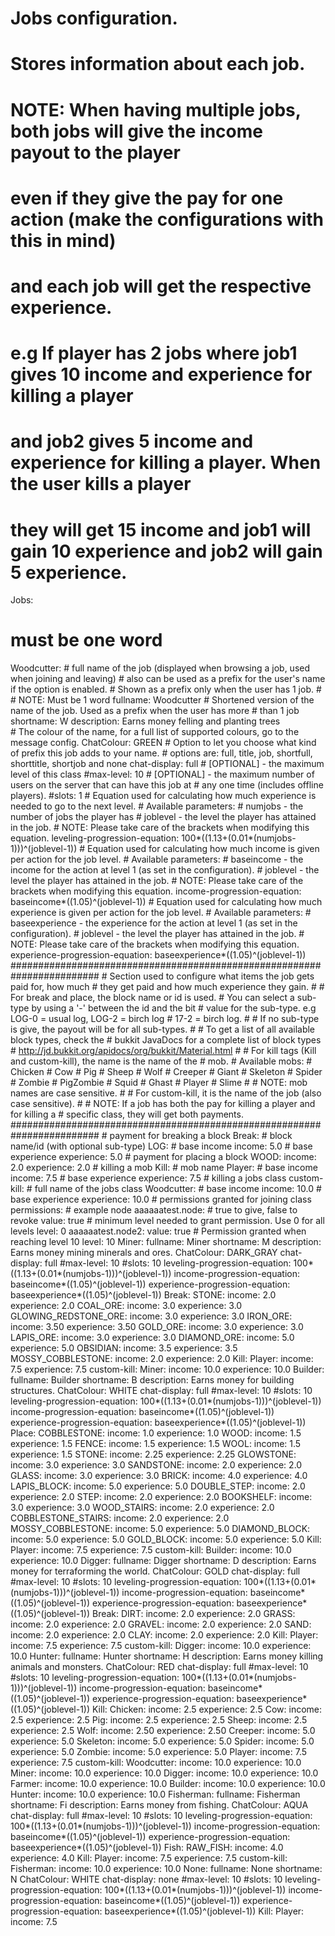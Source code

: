 # Jobs configuration.
#
# Stores information about each job.
#
# NOTE: When having multiple jobs, both jobs will give the income payout to the player
# even if they give the pay for one action (make the configurations with this in mind)
# and each job will get the respective experience.
#
# e.g If player has 2 jobs where job1 gives 10 income and experience for killing a player 
# and job2 gives 5 income and experience for killing a player. When the user kills a player
# they will get 15 income and job1 will gain 10 experience and job2 will gain 5 experience.

Jobs:
  # must be one word
  Woodcutter:
    # full name of the job (displayed when browsing a job, used when joining and leaving)
    # also can be used as a prefix for the user's name if the option is enabled.
    # Shown as a prefix only when the user has 1 job.
    #
    # NOTE: Must be 1 word
    fullname: Woodcutter
    # Shortened version of the name of the job. Used as a prefix when the user has more 
    # than 1 job
    shortname: W
    description: Earns money felling and planting trees  
    # The colour of the name, for a full list of supported colours, go to the message config.
    ChatColour: GREEN
    # Option to let you choose what kind of prefix this job adds to your name.
    # options are: full, title, job, shortfull, shorttitle, shortjob and none
    chat-display: full
    # [OPTIONAL] - the maximum level of this class
    #max-level: 10
    # [OPTIONAL] - the maximum number of users on the server that can have this job at 
    # any one time (includes offline players).
    #slots: 1
    # Equation used for calculating how much experience is needed to go to the next level.
    # Available parameters:
    #   numjobs - the number of jobs the player has
    #   joblevel - the level the player has attained in the job.
    # NOTE: Please take care of the brackets when modifying this equation.
    leveling-progression-equation: 100*((1.13+(0.01*(numjobs-1)))^(joblevel-1))
    # Equation used for calculating how much income is given per action for the job level.
    # Available parameters:
    #   baseincome - the income for the action at level 1 (as set in the configuration).
    #   joblevel - the level the player has attained in the job.
    # NOTE: Please take care of the brackets when modifying this equation.
    income-progression-equation: baseincome*((1.05)^(joblevel-1))
     # Equation used for calculating how much experience is given per action for the job level.
    # Available parameters:
    #   baseexperience - the experience for the action at level 1 (as set in the configuration).
    #   joblevel - the level the player has attained in the job.
    # NOTE: Please take care of the brackets when modifying this equation.
    experience-progression-equation: baseexperience*((1.05)^(joblevel-1))
    ########################################################################
    # Section used to configure what items the job gets paid for, how much
    # they get paid and how much experience they gain.
    #
    # For break and place, the block name or id is used.
    # You can select a sub-type by using a '-' between the id and the bit
    # value for the sub-type. e.g LOG-0 = usual log, LOG-2 = birch log
    # 17-2 = birch log.
    #
    # If no sub-type is give, the payout will be for all sub-types.
    #
    # To get a list of all available block types, check the
    # bukkit JavaDocs for a complete list of block types
    # http://jd.bukkit.org/apidocs/org/bukkit/Material.html
    # 
    # For kill tags (Kill and custom-kill), the name is the name of the
    # mob.
    # Available mobs:
    #   Chicken
    #   Cow
    #   Pig
    #   Sheep
    #   Wolf
    #   Creeper
    #   Giant
    #   Skeleton
    #   Spider
    #   Zombie
    #   PigZombie
    #   Squid
    #   Ghast
    #   Player
    #   Slime
    #
    # NOTE: mob names are case sensitive.
    #
    # For custom-kill, it is the name of the job (also case sensitive).
    # 
    # NOTE: If a job has both the pay for killing a player and for killing a
    # specific class, they will get both payments.
    ########################################################################
    # payment for breaking a block
    Break:
      # block name/id (with optional sub-type)
      LOG:
        # base income
        income: 5.0
        # base experience
        experience: 5.0
    # payment for placing a block
      WOOD: 
        income: 2.0
        experience: 2.0
    # killing a mob
    Kill:
      # mob name
      Player:
        # base income
        income: 7.5
        # base experience
        experience: 7.5
    # killing a jobs class
    custom-kill:
      # full name of the jobs class
      Woodcutter:
        # base income
        income: 10.0
        # base experience
        experience: 10.0
    # permissions granted for joining class
    permissions:
      # example node
      aaaaaatest.node:
        # true to give, false to revoke
        value: true
        # minimum level needed to grant permission.  Use 0 for all levels
        level: 0
      aaaaaatest.node2:
        value: true
        # Permission granted when reaching level 10
        level: 10
  Miner:
    fullname: Miner
    shortname: M
    description: Earns money mining minerals and ores.
    ChatColour: DARK_GRAY
    chat-display: full
    #max-level: 10
    #slots: 10
    leveling-progression-equation: 100*((1.13+(0.01*(numjobs-1)))^(joblevel-1))
    income-progression-equation: baseincome*((1.05)^(joblevel-1))
    experience-progression-equation: baseexperience*((1.05)^(joblevel-1))
    Break:
      STONE:
        income: 2.0
        experience: 2.0
      COAL_ORE:
        income: 3.0
        experience: 3.0
      GLOWING_REDSTONE_ORE:
        income: 3.0
        experience: 3.0
      IRON_ORE: 
        income: 3.50
        experience: 3.50
      GOLD_ORE:
        income: 3.0
        experience: 3.0
      LAPIS_ORE:
        income: 3.0
        experience: 3.0
      DIAMOND_ORE:
        income: 5.0
        experience: 5.0
      OBSIDIAN: 
        income: 3.5
        experience: 3.5
      MOSSY_COBBLESTONE:
        income: 2.0
        experience: 2.0
    Kill:
      Player:
        income: 7.5
        experience: 7.5
    custom-kill:
      Miner:
        income: 10.0
        experience: 10.0
  Builder:
    fullname: Builder
    shortname: B
    description: Earns money for building structures.
    ChatColour: WHITE
    chat-display: full
    #max-level: 10
    #slots: 10
    leveling-progression-equation: 100*((1.13+(0.01*(numjobs-1)))^(joblevel-1))
    income-progression-equation: baseincome*((1.05)^(joblevel-1))
    experience-progression-equation: baseexperience*((1.05)^(joblevel-1))
    Place:
      COBBLESTONE:
        income: 1.0
        experience: 1.0
      WOOD:
        income: 1.5
        experience: 1.5
      FENCE:
        income: 1.5
        experience: 1.5
      WOOL:
        income: 1.5
        experience: 1.5
      STONE:
        income: 2.25
        experience: 2.25
      GLOWSTONE:
        income: 3.0
        experience: 3.0
      SANDSTONE:
        income: 2.0
        experience: 2.0
      GLASS:
        income: 3.0
        experience: 3.0
      BRICK:
        income: 4.0
        experience: 4.0
      LAPIS_BLOCK:
        income: 5.0
        experience: 5.0
      DOUBLE_STEP:
        income: 2.0
        experience: 2.0
      STEP:
        income: 2.0
        experience: 2.0
      BOOKSHELF:
        income: 3.0
        experience: 3.0
      WOOD_STAIRS:
        income: 2.0
        experience: 2.0
      COBBLESTONE_STAIRS:
        income: 2.0
        experience: 2.0
      MOSSY_COBBLESTONE:
        income: 5.0
        experience: 5.0
      DIAMOND_BLOCK:
        income: 5.0
        experience: 5.0
      GOLD_BLOCK:
        income: 5.0
        experience: 5.0
    Kill:
      Player:
        income: 7.5
        experience: 7.5
    custom-kill:
      Builder:
        income: 10.0
        experience: 10.0
  Digger:
    fullname: Digger
    shortname: D
    description: Earns money for terraforming the world.
    ChatColour: GOLD
    chat-display: full
    #max-level: 10
    #slots: 10
    leveling-progression-equation: 100*((1.13+(0.01*(numjobs-1)))^(joblevel-1))
    income-progression-equation: baseincome*((1.05)^(joblevel-1))
    experience-progression-equation: baseexperience*((1.05)^(joblevel-1))
    Break:
      DIRT:
        income: 2.0
        experience: 2.0
      GRASS:
        income: 2.0
        experience: 2.0
      GRAVEL:
        income: 2.0
        experience: 2.0
      SAND:
        income: 2.0
        experience: 2.0
      CLAY:
        income: 2.0
        experience: 2.0
    Kill:
      Player:
        income: 7.5
        experience: 7.5
    custom-kill:
      Digger:
        income: 10.0
        experience: 10.0
  Hunter:
    fullname: Hunter
    shortname: H
    description: Earns money killing animals and monsters.
    ChatColour: RED
    chat-display: full
    #max-level: 10
    #slots: 10
    leveling-progression-equation: 100*((1.13+(0.01*(numjobs-1)))^(joblevel-1))
    income-progression-equation: baseincome*((1.05)^(joblevel-1))
    experience-progression-equation: baseexperience*((1.05)^(joblevel-1))
    Kill:
      Chicken:
        income: 2.5
        experience: 2.5
      Cow:
        income: 2.5
        experience: 2.5
      Pig:
        income: 2.5
        experience: 2.5
      Sheep: 
        income: 2.5
        experience: 2.5
      Wolf: 
        income: 2.50
        experience: 2.50
      Creeper: 
        income: 5.0
        experience: 5.0
      Skeleton: 
        income: 5.0
        experience: 5.0
      Spider:
        income: 5.0
        experience: 5.0
      Zombie: 
        income: 5.0
        experience: 5.0
      Player:
        income: 7.5
        experience: 7.5
    custom-kill:
      Woodcutter:
        income: 10.0
        experience: 10.0
      Miner:
        income: 10.0
        experience: 10.0
      Digger:
        income: 10.0
        experience: 10.0
      Farmer:
        income: 10.0
        experience: 10.0
      Builder:
        income: 10.0
        experience: 10.0
      Hunter:
        income: 10.0
        experience: 10.0
  Fisherman:
    fullname: Fisherman
    shortname: Fi
    description: Earns money from fishing.
    ChatColour: AQUA
    chat-display: full
    #max-level: 10
    #slots: 10
    leveling-progression-equation: 100*((1.13+(0.01*(numjobs-1)))^(joblevel-1))
    income-progression-equation: baseincome*((1.05)^(joblevel-1))
    experience-progression-equation: baseexperience*((1.05)^(joblevel-1))
    Fish:
      RAW_FISH:
        income: 4.0
        experience: 4.0
    Kill:
      Player:
        income: 7.5
        experience: 7.5
    custom-kill:
      Fisherman:
        income: 10.0
        experience: 10.0
  None:
    fullname: None
    shortname: N
    ChatColour: WHITE
    chat-display: none
    #max-level: 10
    #slots: 10
    leveling-progression-equation: 100*((1.13+(0.01*(numjobs-1)))^(joblevel-1))
    income-progression-equation: baseincome*((1.05)^(joblevel-1))
    experience-progression-equation: baseexperience*((1.05)^(joblevel-1))
    Kill:
      Player:
        income: 7.5
